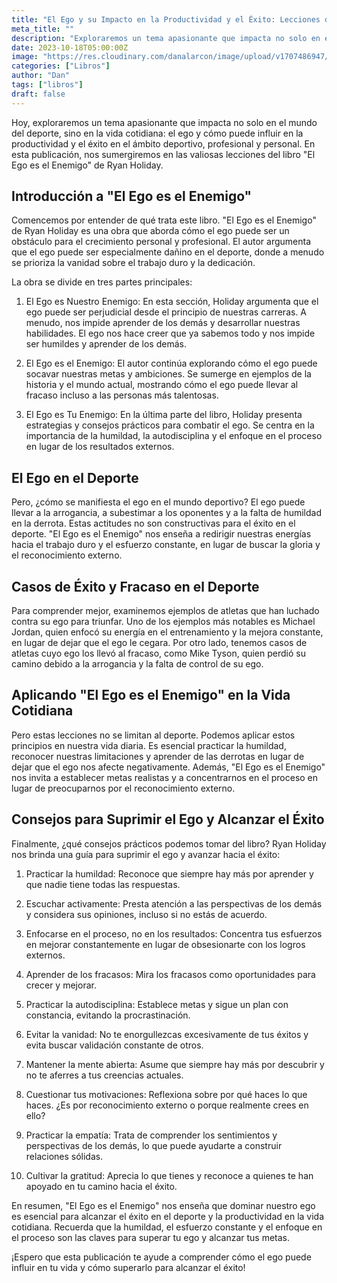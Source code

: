 ```yaml
---
title: "El Ego y su Impacto en la Productividad y el Éxito: Lecciones de ´El Ego es el Enemigo´ de Ryan Holiday"
meta_title: ""
description: "Exploraremos un tema apasionante que impacta no solo en el mundo del deporte, sino en la vida cotidiana: el ego y cómo puede influir en la productividad y el éxito en los ámbitos de tu vida"
date: 2023-10-18T05:00:00Z
image: "https://res.cloudinary.com/danalarcon/image/upload/v1707486947/books.png"
categories: ["Libros"]
author: "Dan"
tags: ["libros"]
draft: false
---
```


Hoy, exploraremos un tema apasionante que impacta no solo en el mundo del deporte, sino en la vida cotidiana: el ego y cómo puede influir en la productividad y el éxito en el ámbito deportivo, profesional y personal. En esta publicación, nos sumergiremos en las valiosas lecciones del libro "El Ego es el Enemigo" de Ryan Holiday.

## Introducción a "El Ego es el Enemigo"
Comencemos por entender de qué trata este libro. "El Ego es el Enemigo" de Ryan Holiday es una obra que aborda cómo el ego puede ser un obstáculo para el crecimiento personal y profesional. El autor argumenta que el ego puede ser especialmente dañino en el deporte, donde a menudo se prioriza la vanidad sobre el trabajo duro y la dedicación.

La obra se divide en tres partes principales:

1. El Ego es Nuestro Enemigo: En esta sección, Holiday argumenta que el ego puede ser perjudicial desde el principio de nuestras carreras. A menudo, nos impide aprender de los demás y desarrollar nuestras habilidades. El ego nos hace creer que ya sabemos todo y nos impide ser humildes y aprender de los demás.

2. El Ego es el Enemigo: El autor continúa explorando cómo el ego puede socavar nuestras metas y ambiciones. Se sumerge en ejemplos de la historia y el mundo actual, mostrando cómo el ego puede llevar al fracaso incluso a las personas más talentosas.

4. El Ego es Tu Enemigo: En la última parte del libro, Holiday presenta estrategias y consejos prácticos para combatir el ego. Se centra en la importancia de la humildad, la autodisciplina y el enfoque en el proceso en lugar de los resultados externos.

## El Ego en el Deporte
Pero, ¿cómo se manifiesta el ego en el mundo deportivo? El ego puede llevar a la arrogancia, a subestimar a los oponentes y a la falta de humildad en la derrota. Estas actitudes no son constructivas para el éxito en el deporte. "El Ego es el Enemigo" nos enseña a redirigir nuestras energías hacia el trabajo duro y el esfuerzo constante, en lugar de buscar la gloria y el reconocimiento externo.

## Casos de Éxito y Fracaso en el Deporte
Para comprender mejor, examinemos ejemplos de atletas que han luchado contra su ego para triunfar. Uno de los ejemplos más notables es Michael Jordan, quien enfocó su energía en el entrenamiento y la mejora constante, en lugar de dejar que el ego le cegara. Por otro lado, tenemos casos de atletas cuyo ego los llevó al fracaso, como Mike Tyson, quien perdió su camino debido a la arrogancia y la falta de control de su ego.

## Aplicando "El Ego es el Enemigo" en la Vida Cotidiana
Pero estas lecciones no se limitan al deporte. Podemos aplicar estos principios en nuestra vida diaria. Es esencial practicar la humildad, reconocer nuestras limitaciones y aprender de las derrotas en lugar de dejar que el ego nos afecte negativamente. Además, "El Ego es el Enemigo" nos invita a establecer metas realistas y a concentrarnos en el proceso en lugar de preocuparnos por el reconocimiento externo.

## Consejos para Suprimir el Ego y Alcanzar el Éxito
Finalmente, ¿qué consejos prácticos podemos tomar del libro? Ryan Holiday nos brinda una guía para suprimir el ego y avanzar hacia el éxito:

1. Practicar la humildad: Reconoce que siempre hay más por aprender y que nadie tiene todas las respuestas.

2. Escuchar activamente: Presta atención a las perspectivas de los demás y considera sus opiniones, incluso si no estás de acuerdo.

3. Enfocarse en el proceso, no en los resultados: Concentra tus esfuerzos en mejorar constantemente en lugar de obsesionarte con los logros externos.

4. Aprender de los fracasos: Mira los fracasos como oportunidades para crecer y mejorar.

5. Practicar la autodisciplina: Establece metas y sigue un plan con constancia, evitando la procrastinación.

6. Evitar la vanidad: No te enorgullezcas excesivamente de tus éxitos y evita buscar validación constante de otros.

7. Mantener la mente abierta: Asume que siempre hay más por descubrir y no te aferres a tus creencias actuales.

8. Cuestionar tus motivaciones: Reflexiona sobre por qué haces lo que haces. ¿Es por reconocimiento externo o porque realmente crees en ello?

9. Practicar la empatía: Trata de comprender los sentimientos y perspectivas de los demás, lo que puede ayudarte a construir relaciones sólidas.

10. Cultivar la gratitud: Aprecia lo que tienes y reconoce a quienes te han apoyado en tu camino hacia el éxito.

En resumen, "El Ego es el Enemigo" nos enseña que dominar nuestro ego es esencial para alcanzar el éxito en el deporte y la productividad en la vida cotidiana. Recuerda que la humildad, el esfuerzo constante y el enfoque en el proceso son las claves para superar tu ego y alcanzar tus metas.

¡Espero que esta publicación te ayude a comprender cómo el ego puede influir en tu vida y cómo superarlo para alcanzar el éxito!